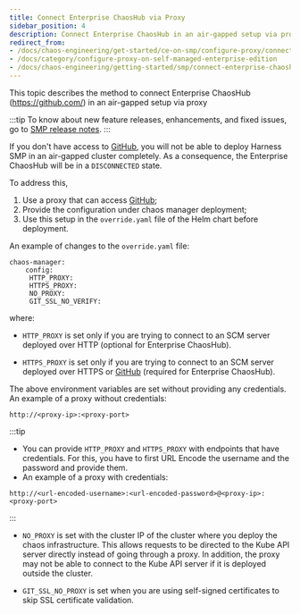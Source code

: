 ```yaml
---
title: Connect Enterprise ChaosHub via Proxy
sidebar_position: 4
description: Connect Enterprise ChaosHub in an air-gapped setup via proxy for SMP environments
redirect_from:
- /docs/chaos-engineering/get-started/ce-on-smp/configure-proxy/connect-enterprise-chaoshub
- /docs/category/configure-proxy-on-self-managed-enterprise-edition
- /docs/chaos-engineering/getting-started/smp/connect-enterprise-chaoshub
---
```


This topic describes the method to connect Enterprise ChaosHub (https://github.com/) in an air-gapped setup via proxy

:::tip
To know about new feature releases, enhancements, and fixed issues, go to [SMP release notes](/release-notes/self-managed-enterprise-edition).
:::

If you don't have access to [GitHub](https://github.com/), you will not be able to deploy Harness SMP in an air-gapped cluster completely. As a consequence, the Enterprise ChaosHub will be in a `DISCONNECTED` state.

To address this,
1. Use a proxy that can access [GitHub](https://github.com/);
2. Provide the configuration under chaos manager deployment;
3. Use this setup in the `override.yaml` file of the Helm chart before deployment.

An example of changes to the `override.yaml` file:

```
chaos-manager:
    config:
     HTTP_PROXY:
     HTTPS_PROXY:
     NO_PROXY:
     GIT_SSL_NO_VERIFY:
```

where:

- `HTTP_PROXY` is set only if you are trying to connect to an SCM server deployed over HTTP (optional for Enterprise ChaosHub).

- `HTTPS_PROXY` is set only if you are trying to connect to an SCM server deployed over HTTPS or [GitHub](https://github.com) (required for Enterprise ChaosHub).

The above environment variables are set without providing any credentials. An example of a proxy without credentials:
```
http://<proxy-ip>:<proxy-port>
```

:::tip
- You can provide `HTTP_PROXY` and `HTTPS_PROXY` with endpoints that have credentials. For this, you have to first URL Encode the username and the password and provide them.
- An example of a proxy with credentials:

```
http://<url-encoded-username>:<url-encoded-password>@<proxy-ip>:<proxy-port>
```
:::

- `NO_PROXY` is set with the cluster IP of the cluster where you deploy the chaos infrastructure. This allows requests to be directed to the Kube API server directly instead of going through a proxy. In addition, the proxy may not be able to connect to the Kube API server if it is deployed outside the cluster.

- `GIT_SSL_NO_PROXY` is set when you are using self-signed certificates to skip SSL certificate validation.